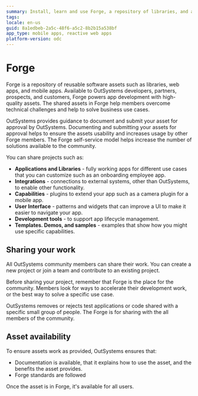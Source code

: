 ```yaml
---
summary: Install, learn and use Forge, a repository of libraries, and apps to create and share your projects.
tags:
locale: en-us
guid: 8a1edbeb-2a5c-48f6-a5c2-8b2b15a538bf
app_type: mobile apps, reactive web apps
platform-version: odc
---
```


# Forge

Forge is a repository of reusable software assets such as libraries, web apps, and mobile apps. Available to OutSystems developers, partners, prospects, and customers, Forge powers app development with high-quality assets. The shared assets in Forge help members overcome technical challenges and help to solve business use cases.

OutSystems provides guidance to document and submit your asset for approval by OutSystems. Documenting and submitting your assets for approval helps to ensure the assets usability and increases usage by other Forge members. The Forge self-service model helps increase the number of solutions available to the community.

You can share projects such as:

* **Applications and Libraries** - fully working apps for different use cases that you can customize such as an onboarding employee app.
* **Integrations** - connections to external systems, other than OutSystems, to enable other functionality.
* **Capabilities** - plugins to extend your app such as a camera plugin for a mobile app.
* **User Interface** - patterns and widgets that can improve a UI to make it easier to navigate your app.
* **Development tools** - to support app lifecycle management.
* **Templates. Demos, and samples** - examples that show how you might use specific capabilities.

## Sharing your work

All OutSystems community members can share their work. You can create a new project or join a team and contribute to an existing project.

Before sharing your project, remember that Forge is the place for the community. Members look for  ways to accelerate their development work, or the best way to solve a specific use case.

<div class="info" markdown="1">

OutSystems removes or rejects test applications or code shared with a specific small group of people. The Forge is for sharing with the all members of the community.

</div>

## Asset availability

To ensure assets work as provided, OutSystems ensures that:

* Documentation is available, that it explains how  to use the asset, and the benefits the asset provides.
* Forge standards are followed

Once the asset is in Forge, it's available for all users.
